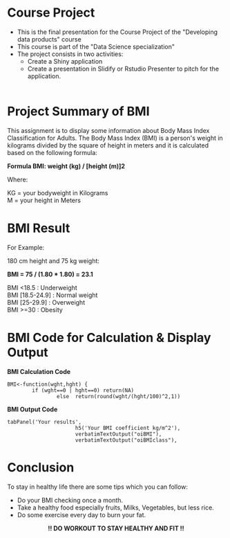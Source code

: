 Course Project
========================================================
 - This is the final presentation for the Course Project of the "Developing data products" course
 - This course is part of the "Data Science specialization"
 - The project consists in two activities:</br>
     - Create a Shiny application</br>
     - Create a presentation in Slidify or Rstudio Presenter to pitch for the application.</br></br>
 
Project Summary of BMI
========================================================
This assignment is to display some information about Body Mass Index Classification for Adults. The Body Mass Index (BMI) is a person's weight in kilograms divided by the square of height in meters and it is calculated based on the following formula:

<b>Formula BMI: weight (kg) / [height (m)]2</b>

Where:

KG = your bodyweight in Kilograms</br>
M = your height in Meters


BMI Result
========================================================
For Example: 

180 cm height and 75 kg weight:

<b>BMI = 75 / (1.80 * 1.80) = 23.1</b>

BMI <18.5 : Underweight</br>
BMI [18.5-24.9] : Normal weight</br>
BMI [25-29.9] : Overweight</br>
BMI >=30 : Obesity</br>


BMI Code for Calculation & Display Output 
========================================================

<b>BMI Calculation Code</b>

```
BMI<-function(wght,hght) {
        if (wght==0 | hght==0) return(NA) 
                else  return(round(wght/(hght/100)^2,1))
```
<b>BMI Output Code</b>
```
tabPanel('Your results',
                      h5('Your BMI coefficient kg/m^2'),
                      verbatimTextOutput("oiBMI"),
                      verbatimTextOutput("oiBMIclass"),
```

Conclusion
========================================================

To stay in healthy life there are some tips which you can follow:</br>

- Do your BMI checking once a month.
- Take a healthy food especially fruits, Milks, Vegetables, but less rice.
- Do some exercise every day to burn your fat.

<b><center> !! DO WORKOUT TO STAY HEALTHY AND FIT !!</b>

